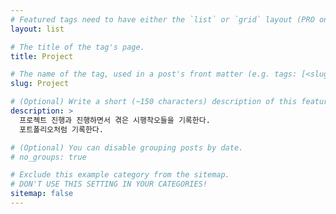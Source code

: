 ```yaml
---
# Featured tags need to have either the `list` or `grid` layout (PRO only).
layout: list

# The title of the tag's page.
title: Project

# The name of the tag, used in a post's front matter (e.g. tags: [<slug>]).
slug: Project

# (Optional) Write a short (~150 characters) description of this featured tag.
description: >
  프로젝트 진행과 진행하면서 겪은 시행착오들을 기록한다.
  포트폴리오처럼 기록한다.

# (Optional) You can disable grouping posts by date.
# no_groups: true

# Exclude this example category from the sitemap.
# DON'T USE THIS SETTING IN YOUR CATEGORIES!
sitemap: false
---
```

